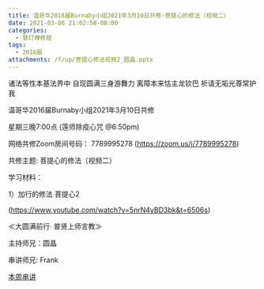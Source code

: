 ```yaml
---
title: 温哥华2016届Burnaby小组2021年3月10日共修-菩提心的修法（视频二）
date: 2021-03-06 21:02:58-08:00
categories:
  - 慧灯禅修班
tags:
  - 2016届
attachments: /f/up/菩提心修法视频2_圆晶.pptx
---
```

诸法等性本基法界中 自现圆满三身游舞力 离障本来怙主龙钦巴 祈请无垢光尊常护我

温哥华2016届Burnaby小组2021年3月10日共修 

星期三晚7:00点 (莲师除疫心咒 @6:50pm)

网络共修Zoom房间号码： 7789995278 (<https://zoom.us/j/7789995278>)

共修主题: 菩提心的修法（视频二）


学习材料：

1）加行的修法 菩提心2

(<https://www.youtube.com/watch?v=5nrN4yBD3bk&t=6506s>)


≪大圆满前行∙ 普贤上师言教≫ 　


主持师兄：圆晶

串讲师兄: Frank

[本周串讲](http://huidengchanxiu.net/hdv/f/up/菩提心修法视频2_圆晶.pptx)